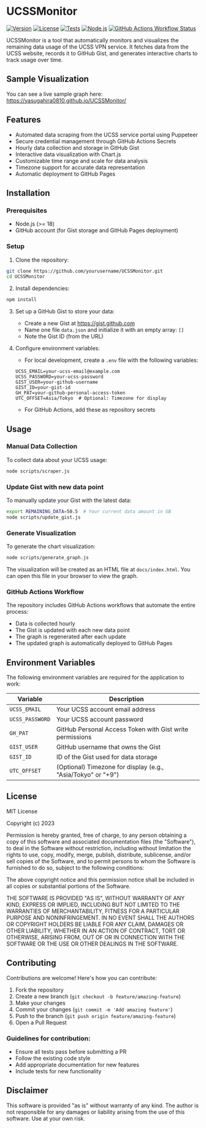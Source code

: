 # UCSSMonitor

[![Version](https://img.shields.io/badge/version-v0.0.0-blue.svg)](https://github.com/yasugahira0810/UCSSMonitor)
[![License](https://img.shields.io/badge/License-MIT-yellow.svg)](https://opensource.org/licenses/MIT)
[![Tests](https://img.shields.io/badge/tests-passing-brightgreen.svg)](https://github.com/yasugahira0810/UCSSMonitor/actions)
[![Node.js](https://img.shields.io/badge/node-%3E%3D%2018-green.svg)](https://nodejs.org)
[![GitHub Actions Workflow Status](https://github.com/yasugahira0810/UCSSMonitor/actions/workflows/job.yml/badge.svg)](https://github.com/yasugahira0810/UCSSMonitor/actions/workflows/job.yml)

UCSSMonitor is a tool that automatically monitors and visualizes the remaining data usage of the UCSS VPN service. It fetches data from the UCSS website, records it to GitHub Gist, and generates interactive charts to track usage over time.

## Sample Visualization

You can see a live sample graph here:
https://yasugahira0810.github.io/UCSSMonitor/

## Features

- Automated data scraping from the UCSS service portal using Puppeteer
- Secure credential management through GitHub Actions Secrets
- Hourly data collection and storage in GitHub Gist
- Interactive data visualization with Chart.js
- Customizable time range and scale for data analysis
- Timezone support for accurate data representation
- Automatic deployment to GitHub Pages

## Installation

### Prerequisites

- Node.js (>= 18)
- GitHub account (for Gist storage and GitHub Pages deployment)

### Setup

1. Clone the repository:
```bash
git clone https://github.com/yourusername/UCSSMonitor.git
cd UCSSMonitor
```

2. Install dependencies:
```bash
npm install
```

3. Set up a GitHub Gist to store your data:
   - Create a new Gist at https://gist.github.com
   - Name one file `data.json` and initialize it with an empty array: `[]`
   - Note the Gist ID (from the URL)

4. Configure environment variables:
   - For local development, create a `.env` file with the following variables:
   ```
   UCSS_EMAIL=your-ucss-email@example.com
   UCSS_PASSWORD=your-ucss-password
   GIST_USER=your-github-username
   GIST_ID=your-gist-id
   GH_PAT=your-github-personal-access-token
   UTC_OFFSET=Asia/Tokyo  # Optional: Timezone for display
   ```
   - For GitHub Actions, add these as repository secrets

## Usage

### Manual Data Collection

To collect data about your UCSS usage:

```bash
node scripts/scraper.js
```

### Update Gist with new data point

To manually update your Gist with the latest data:

```bash
export REMAINING_DATA=50.5  # Your current data amount in GB
node scripts/update_gist.js
```

### Generate Visualization

To generate the chart visualization:

```bash
node scripts/generate_graph.js
```

The visualization will be created as an HTML file at `docs/index.html`. You can open this file in your browser to view the graph.

### GitHub Actions Workflow

The repository includes GitHub Actions workflows that automate the entire process:
- Data is collected hourly
- The Gist is updated with each new data point
- The graph is regenerated after each update
- The updated graph is automatically deployed to GitHub Pages

## Environment Variables

The following environment variables are required for the application to work:

| Variable | Description |
|----------|-------------|
| `UCSS_EMAIL` | Your UCSS account email address |
| `UCSS_PASSWORD` | Your UCSS account password |
| `GH_PAT` | GitHub Personal Access Token with Gist write permissions |
| `GIST_USER` | GitHub username that owns the Gist |
| `GIST_ID` | ID of the Gist used for data storage |
| `UTC_OFFSET` | (Optional) Timezone for display (e.g., "Asia/Tokyo" or "+9") |

## License

MIT License

Copyright (c) 2023 

Permission is hereby granted, free of charge, to any person obtaining a copy
of this software and associated documentation files (the "Software"), to deal
in the Software without restriction, including without limitation the rights
to use, copy, modify, merge, publish, distribute, sublicense, and/or sell
copies of the Software, and to permit persons to whom the Software is
furnished to do so, subject to the following conditions:

The above copyright notice and this permission notice shall be included in all
copies or substantial portions of the Software.

THE SOFTWARE IS PROVIDED "AS IS", WITHOUT WARRANTY OF ANY KIND, EXPRESS OR
IMPLIED, INCLUDING BUT NOT LIMITED TO THE WARRANTIES OF MERCHANTABILITY,
FITNESS FOR A PARTICULAR PURPOSE AND NONINFRINGEMENT. IN NO EVENT SHALL THE
AUTHORS OR COPYRIGHT HOLDERS BE LIABLE FOR ANY CLAIM, DAMAGES OR OTHER
LIABILITY, WHETHER IN AN ACTION OF CONTRACT, TORT OR OTHERWISE, ARISING FROM,
OUT OF OR IN CONNECTION WITH THE SOFTWARE OR THE USE OR OTHER DEALINGS IN THE
SOFTWARE.

## Contributing

Contributions are welcome! Here's how you can contribute:

1. Fork the repository
2. Create a new branch (`git checkout -b feature/amazing-feature`)
3. Make your changes
4. Commit your changes (`git commit -m 'Add amazing feature'`)
5. Push to the branch (`git push origin feature/amazing-feature`)
6. Open a Pull Request

### Guidelines for contribution:

- Ensure all tests pass before submitting a PR
- Follow the existing code style
- Add appropriate documentation for new features
- Include tests for new functionality

## Disclaimer

This software is provided "as is" without warranty of any kind. The author is not responsible for any damages or liability arising from the use of this software. Use at your own risk.